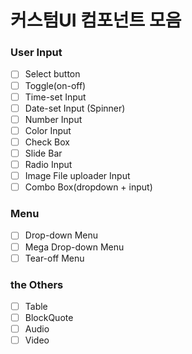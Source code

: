 # 커스텀UI 컴포넌트 모음

### User Input
- [ ] Select button
- [ ] Toggle(on-off)
- [ ] Time-set Input
- [ ] Date-set Input (Spinner)
- [ ] Number Input 
- [ ] Color Input
- [ ] Check Box
- [ ] Slide Bar
- [ ] Radio Input
- [ ] Image File uploader Input
- [ ] Combo Box(dropdown + input)

### Menu
- [ ] Drop-down Menu
- [ ] Mega Drop-down Menu
- [ ] Tear-off Menu

### the Others
- [ ] Table
- [ ] BlockQuote
- [ ] Audio
- [ ] Video